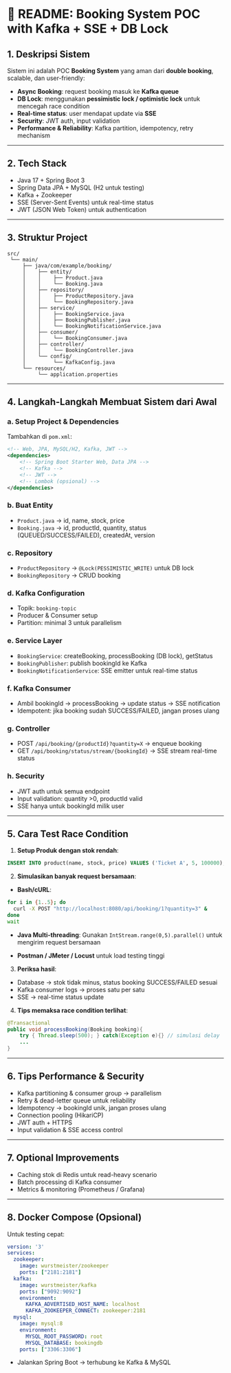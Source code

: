 # 📌 README: Booking System POC with Kafka + SSE + DB Lock

## 1. **Deskripsi Sistem**

Sistem ini adalah POC **Booking System** yang aman dari **double booking**, scalable, dan user-friendly:

* **Async Booking**: request booking masuk ke **Kafka queue**
* **DB Lock**: menggunakan **pessimistic lock / optimistic lock** untuk mencegah race condition
* **Real-time status**: user mendapat update via **SSE**
* **Security**: JWT auth, input validation
* **Performance & Reliability**: Kafka partition, idempotency, retry mechanism

---

## 2. **Tech Stack**

* Java 17 + Spring Boot 3
* Spring Data JPA + MySQL (H2 untuk testing)
* Kafka + Zookeeper
* SSE (Server-Sent Events) untuk real-time status
* JWT (JSON Web Token) untuk authentication

---

## 3. **Struktur Project**

```
src/
 └── main/
     ├── java/com/example/booking/
     │    ├── entity/
     │    │    ├── Product.java
     │    │    └── Booking.java
     │    ├── repository/
     │    │    ├── ProductRepository.java
     │    │    └── BookingRepository.java
     │    ├── service/
     │    │    ├── BookingService.java
     │    │    ├── BookingPublisher.java
     │    │    └── BookingNotificationService.java
     │    ├── consumer/
     │    │    └── BookingConsumer.java
     │    ├── controller/
     │    │    └── BookingController.java
     │    └── config/
     │         └── KafkaConfig.java
     └── resources/
          └── application.properties
```

---

## 4. **Langkah-Langkah Membuat Sistem dari Awal**

### a. **Setup Project & Dependencies**

Tambahkan di `pom.xml`:

```xml
<!-- Web, JPA, MySQL/H2, Kafka, JWT -->
<dependencies>
    <!-- Spring Boot Starter Web, Data JPA -->
    <!-- Kafka -->
    <!-- JWT -->
    <!-- Lombok (opsional) -->
</dependencies>
```

### b. **Buat Entity**

* `Product.java` → id, name, stock, price
* `Booking.java` → id, productId, quantity, status (QUEUED/SUCCESS/FAILED), createdAt, version

### c. **Repository**

* `ProductRepository` → `@Lock(PESSIMISTIC_WRITE)` untuk DB lock
* `BookingRepository` → CRUD booking

### d. **Kafka Configuration**

* Topik: `booking-topic`
* Producer & Consumer setup
* Partition: minimal 3 untuk parallelism

### e. **Service Layer**

* `BookingService`: createBooking, processBooking (DB lock), getStatus
* `BookingPublisher`: publish bookingId ke Kafka
* `BookingNotificationService`: SSE emitter untuk real-time status

### f. **Kafka Consumer**

* Ambil bookingId → processBooking → update status → SSE notification
* Idempotent: jika booking sudah SUCCESS/FAILED, jangan proses ulang

### g. **Controller**

* POST `/api/booking/{productId}?quantity=X` → enqueue booking
* GET `/api/booking/status/stream/{bookingId}` → SSE stream real-time status

### h. **Security**

* JWT auth untuk semua endpoint
* Input validation: quantity >0, productId valid
* SSE hanya untuk bookingId milik user

---

## 5. **Cara Test Race Condition**

1. **Setup Produk dengan stok rendah**:

```sql
INSERT INTO product(name, stock, price) VALUES ('Ticket A', 5, 100000);
```

2. **Simulasikan banyak request bersamaan**:

* **Bash/cURL**:

```bash
for i in {1..5}; do
  curl -X POST "http://localhost:8080/api/booking/1?quantity=3" &
done
wait
```

* **Java Multi-threading**:
  Gunakan `IntStream.range(0,5).parallel()` untuk mengirim request bersamaan

* **Postman / JMeter / Locust** untuk load testing tinggi

3. **Periksa hasil**:

* Database → stok tidak minus, status booking SUCCESS/FAILED sesuai
* Kafka consumer logs → proses satu per satu
* SSE → real-time status update

4. **Tips memaksa race condition terlihat**:

```java
@Transactional
public void processBooking(Booking booking){
    try { Thread.sleep(500); } catch(Exception e){} // simulasi delay
    ...
}
```

---

## 6. **Tips Performance & Security**

* Kafka partitioning & consumer group → parallelism
* Retry & dead-letter queue untuk reliability
* Idempotency → bookingId unik, jangan proses ulang
* Connection pooling (HikariCP)
* JWT auth + HTTPS
* Input validation & SSE access control

---

## 7. **Optional Improvements**

* Caching stok di Redis untuk read-heavy scenario
* Batch processing di Kafka consumer
* Metrics & monitoring (Prometheus / Grafana)

---

## 8. **Docker Compose (Opsional)**

Untuk testing cepat:

```yaml
version: '3'
services:
  zookeeper:
    image: wurstmeister/zookeeper
    ports: ["2181:2181"]
  kafka:
    image: wurstmeister/kafka
    ports: ["9092:9092"]
    environment:
      KAFKA_ADVERTISED_HOST_NAME: localhost
      KAFKA_ZOOKEEPER_CONNECT: zookeeper:2181
  mysql:
    image: mysql:8
    environment:
      MYSQL_ROOT_PASSWORD: root
      MYSQL_DATABASE: bookingdb
    ports: ["3306:3306"]
```

* Jalankan Spring Boot → terhubung ke Kafka & MySQL
